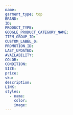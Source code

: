 ```yaml
---
name:
garment_type: top
BRAND:
ID:
PRODUCT_TYPE:
GOOGLE_PRODUCT_CATEGORY_NAME:
ITEM_GROUP_ID:
CUSTOM_LABEL_0:
PROMOTION_ID:
LAST_UPDATED:
AVAILABILITY:
COLOR:
CONDITION:
SIZE:
price:
sku:
description:
LINK:
styles:
  - name:
    color:
    image:
---
```

